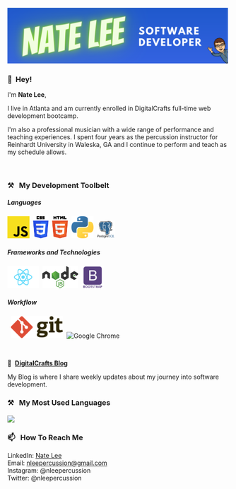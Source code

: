 ![Header](https://github.com/natelee3/natelee3/blob/main/readme-banner.png "Header")

### 👋&nbsp;&nbsp;Hey!

I'm **Nate Lee**, 

I live in Atlanta and am currently enrolled in DigitalCrafts full-time web development bootcamp. 

I'm also a professional musician with a wide range of performance and teaching experiences. I spent four years as the percussion instructor for Reinhardt University in Waleska, GA and I continue to perform and teach as my schedule allows.
<br><br><br>

### ⚒&nbsp;&nbsp;&nbsp;My Development Toolbelt
<h5> Languages </h5>
<p float="left">
  <img alt="JavaScript" title="JavaScript" src="https://github.com/natelee3/natelee3/blob/main/javascript.svg" height="50">&nbsp;
  <img alt="CSS" title="CSS" src="https://github.com/natelee3/natelee3/blob/main/css-3.svg" height="50">&nbsp;
  <img alt="HTML" title="HTML" src="https://github.com/natelee3/natelee3/blob/main/html-5.svg" height="50">&nbsp;           
  <img alt="Python" title="Python" src="https://github.com/natelee3/natelee3/blob/main/python.svg" height="50">&nbsp;
  <img alt="PostgreSQL title="PostgreSQL" src="https://raw.githubusercontent.com/devicons/devicon/master/icons/postgresql/postgresql-original-wordmark.svg" height="40">&nbsp;
</p>
<h5> Frameworks and Technologies</h5>
<p float="left">
  <img alt="React" title="React" src="https://github.com/natelee3/natelee3/blob/main/React-icon.svg" height="50">&nbsp;
  <img alt="Node.js" title="Node.js" src="https://github.com/natelee3/natelee3/blob/main/nodejs.svg" height="50">&nbsp;
  <img alt="Bootstrap" title="Bootstrap" src="https://raw.githubusercontent.com/devicons/devicon/master/icons/bootstrap/bootstrap-plain-wordmark.svg" height="50">&nbsp;
<p>
<h5> Workflow </h5>
<p float="left>                                                                                                          
  <img alt="VS Code" title="VS Code" src="https://github.com/natelee3/natelee3/blob/main/visual-studio-code.svg" height="50">&nbsp;
  <img alt="Git" title="Git" src="https://github.com/natelee3/natelee3/blob/main/git.svg" height="50">&nbsp;
  <img alt="Google Chrome" title="Google Chrome" src="https://user-images.githubusercontent.com/1680157/87443745-47fd3c00-c5cc-11ea-878f-44f34572775e.png" height="50">&nbsp;
</p><br>


📝&nbsp;&nbsp;**[DigitalCrafts Blog](http://github.com/natelee3/blog_posts)**

My Blog is where I share weekly updates about my journey into software development. 


### ⚒&nbsp;&nbsp;&nbsp;My Most Used Languages
<a href="https://github.com/natelee3/natelee3">
  <img align="center" src="https://github-readme-stats.vercel.app/api/top-langs/?username=natelee3&hide=java,html,tex&title_color=ffffff&text_color=c9cacc&icon_color=2bbc8a&bg_color=1d1f21&langs_count=3" />
</a>

### 📫&nbsp;&nbsp;&nbsp;How To Reach Me

LinkedIn: <a href="https://www.linkedin.com/in/nate-lee3"/>Nate Lee</a><br>
Email: nleepercussion@gmail.com<br>
Instagram: @nleepercussion<br>
Twitter: @nleepercussion

